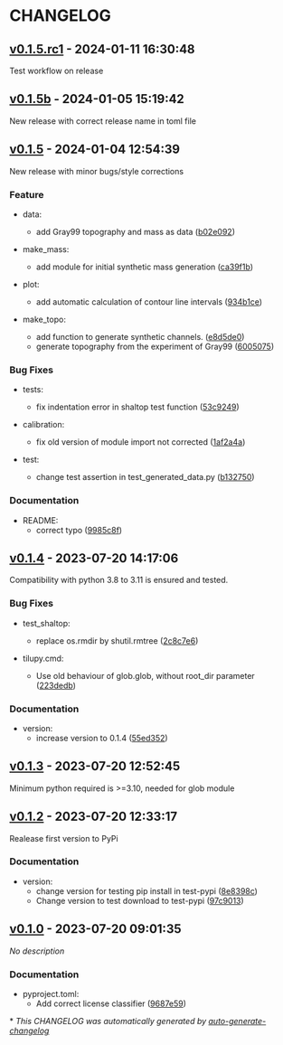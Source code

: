 # CHANGELOG

## [v0.1.5.rc1](https://github.com/marcperuz/tilupy/releases/tag/v0.1.5.rc1) - 2024-01-11 16:30:48

Test workflow on release

## [v0.1.5b](https://github.com/marcperuz/tilupy/releases/tag/v0.1.5b) - 2024-01-05 15:19:42

New release with correct release name in toml file

## [v0.1.5](https://github.com/marcperuz/tilupy/releases/tag/v0.1.5) - 2024-01-04 12:54:39

New release with minor bugs/style corrections

### Feature

- data:
  - add Gray99 topography and mass as data ([b02e092](https://github.com/marcperuz/tilupy/commit/b02e09276e15ffcdefc486b497b8f64d64021da5))

- make_mass:
  - add module for initial synthetic mass generation ([ca39f1b](https://github.com/marcperuz/tilupy/commit/ca39f1b26d6c69624eb568180f67fe89acf0cb22))

- plot:
  - add automatic calculation of contour line intervals ([934b1ce](https://github.com/marcperuz/tilupy/commit/934b1ce5f47f30956d2572993ec4e587f1bc519b))

- make_topo:
  - add function to generate synthetic channels. ([e8d5de0](https://github.com/marcperuz/tilupy/commit/e8d5de0b05cdcde1c30f54e0dff852329395e64c))
  - generate topography from the experiment of Gray99 ([6005075](https://github.com/marcperuz/tilupy/commit/6005075c17ae72ff53833a60ca2e5ed11918e76d))

### Bug Fixes

- tests:
  - fix indentation error in shaltop test function ([53c9249](https://github.com/marcperuz/tilupy/commit/53c92493e2efa67d379675565ce53e4aee9d1971))

- calibration:
  - fix old version of module import not corrected ([1af2a4a](https://github.com/marcperuz/tilupy/commit/1af2a4aec3c63e0663c45fb349d8b423d2cee2b6))

- test:
  - change test assertion in test_generated_data.py ([b132750](https://github.com/marcperuz/tilupy/commit/b13275075b6908fb5820879fc4daca857f6e2ad8))

### Documentation

- README:
  - correct typo ([9985c8f](https://github.com/marcperuz/tilupy/commit/9985c8f9559b67b6da7b86231601753e9f7755cc))

## [v0.1.4](https://github.com/marcperuz/tilupy/releases/tag/v0.1.4) - 2023-07-20 14:17:06

Compatibility with python 3.8 to 3.11 is ensured and tested.

### Bug Fixes

- test_shaltop:
  - replace os.rmdir by shutil.rmtree ([2c8c7e6](https://github.com/marcperuz/tilupy/commit/2c8c7e6e7b86247d1016b48597da354592c66ba6))

- tilupy.cmd:
  - Use old behaviour of glob.glob, without root_dir parameter ([223dedb](https://github.com/marcperuz/tilupy/commit/223dedb4dd0996e8eee42a61c6ad6f50b6171b47))

### Documentation

- version:
  - increase version to 0.1.4 ([55ed352](https://github.com/marcperuz/tilupy/commit/55ed3522ac8b1d080114630e02faf2f341d89866))

## [v0.1.3](https://github.com/marcperuz/tilupy/releases/tag/v0.1.3) - 2023-07-20 12:52:45

Minimum python required is >=3.10, needed for glob module

## [v0.1.2](https://github.com/marcperuz/tilupy/releases/tag/v0.1.2) - 2023-07-20 12:33:17

Realease first version to PyPi

### Documentation

- version:
  - change version for testing pip install in test-pypi ([8e8398c](https://github.com/marcperuz/tilupy/commit/8e8398c755cfb946470cc36d5e3f94ef777d5802))
  - Change version to test download to test-pypi ([97c9013](https://github.com/marcperuz/tilupy/commit/97c9013581fb6788efdf9272538ae89a5de3bd73))

## [v0.1.0](https://github.com/marcperuz/tilupy/releases/tag/v0.1.0) - 2023-07-20 09:01:35

*No description*

### Documentation

- pyproject.toml:
  - <subject>Add correct license classifier ([9687e59](https://github.com/marcperuz/tilupy/commit/9687e590dea3b9ca0f0fb7ea9b4a4d52bbbefd28))

\* *This CHANGELOG was automatically generated by [auto-generate-changelog](https://github.com/BobAnkh/auto-generate-changelog)*

